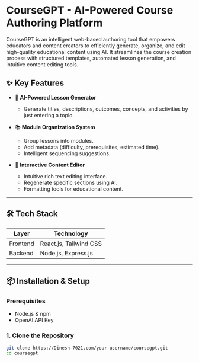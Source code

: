 # CourseGPT - AI-Powered Course Authoring Platform

CourseGPT is an intelligent web-based authoring tool that empowers educators and content creators to efficiently generate, organize, and edit high-quality educational content using AI. It streamlines the course creation process with structured templates, automated lesson generation, and intuitive content editing tools.


## ✨ Key Features

- 🔮 **AI-Powered Lesson Generator**
  - Generate titles, descriptions, outcomes, concepts, and activities by just entering a topic.
  
- 📚 **Module Organization System**
  - Group lessons into modules.
  - Add metadata (difficulty, prerequisites, estimated time).
  - Intelligent sequencing suggestions.

- 📝 **Interactive Content Editor**
  - Intuitive rich text editing interface.
  - Regenerate specific sections using AI.
  - Formatting tools for educational content.

---

## 🛠 Tech Stack

| Layer        | Technology             |
|--------------|------------------------|
| Frontend     | React.js, Tailwind CSS |
| Backend      | Node.js, Express.js    |


---

## 📦 Installation & Setup

### Prerequisites
- Node.js & npm
- OpenAI API Key

### 1. Clone the Repository
```bash
git clone https://Dinesh-7021.com/your-username/coursegpt.git
cd coursegpt
